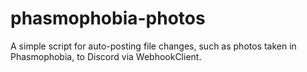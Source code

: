 # phasmophobia-photos
A simple script for auto-posting file changes, such as photos taken in Phasmophobia, to Discord via WebhookClient.
